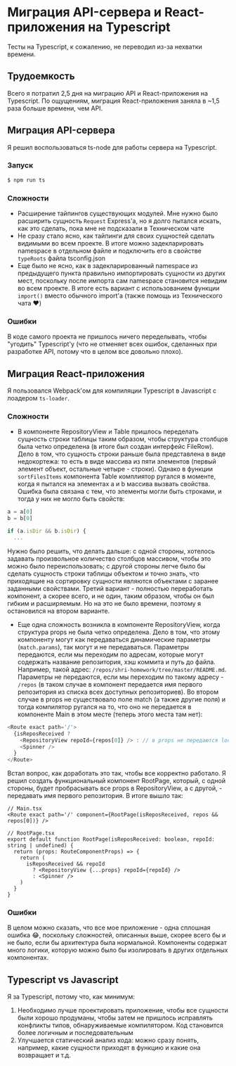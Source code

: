 # Миграция API-сервера и React-приложения на Typescript
Тесты на Typescript, к сожалению, не переводил из-за нехватки времени.

## Трудоемкость
Всего я потратил 2,5 дня на миграцию API и React-приложения на Typescript. По ощущениям, миграция React-приложения заняла в ~1,5 раза больше времени, чем API.

## Миграция API-сервера
Я решил воспользоваться ts-node для работы сервера на Typescript.

### Запуск

```sh
$ npm run ts
```

### Сложности
- Расширение тайпингов существующих модулей. Мне нужно было расширить сущность `Request` Express'а, но я долго пытался искать, как это сделать, пока мне не подсказали в Техническом чате
- Не сразу стало ясно, как тайпинги для своих сущностей сделать видимыми во всем проекте. В итоге можно задекларировать namespace в отдельном файле и подключить его в свойстве `typeRoots` файла tsconfig.json
- Еще было не ясно, как в задекларированный namespace из предыдущего пункта правильно импортировать сущности из других мест, поскольку после импорта сам namespace становится невидим во всем проекте. В итоге есть вариант с использованием функции `import()` вместо обычного import'а (также помощь из Технического чата ❤️)

### Ошибки
В коде самого проекта не пришлось ничего переделывать, чтобы "угодить" Typescript'у (что не отменяет всех ошибок, сделанных при разработке API, потому что в целом все довольно плохо).

## Миграция React-приложения
Я пользовался Webpack'ом для компиляции Typescript в Javascript с лоадером `ts-loader`.

### Сложности
- В компоненте RepositoryView и Table пришлось переделать сущность строки таблицы таким образом, чтобы структура столбцов была четко определена (в итоге был создан интерфейс FileRow). Дело в том, что сущность строки раньше была представлена в виде недокортежа: то есть в виде массива из пяти элементов (первый элемент объект, остальные четыре - строки). Однако в функции `sortFilesItems` компонента Table комплиятор ругался в моменте, когда я пытался на элементах a и b массива вызвать свойства. Ошибка была связана с тем, что элементы могли быть строками, и тогда у них не могло быть свойств:
```js
a = a[0]
b = b[0]

if (a.isDir && b.isDir) {
  ...
```
Нужно было решить, что делать дальше: с одной стороны, хотелось задавать произвольное количество столбцов массивом, чтобы это можно было переиспользовать; с другой стороны легче было бы сделать сущность строки таблицы объектом и точно знать, что приходящие на сортировку сущности являются объектами с заранее заданными свойствами. Третий вариант - полностью переработать компонент, а скорее всего, и не один, таким образом, чтобы он был гибким и расширяемым. Но на это не было времени, поэтому я остановился на втором варианте.
- Еще одна сложность возникла в компоненте RepositoryView, когда структура props не была четко определена. Дело в том, что этому компоненту могут как передаваться динамические параметры (`match.params`), так могут и не передаваться. Параметры передаются, если мы переходим по адресам, которые могут содержать название репозитория, хэш коммита и путь до файла. Например, такой адрес: `/repos/shri-homework/tree/master/README.md`. Параметры не передаются, если мы переходим по такому адресу - `/repos` (в таком случае в компонент передается имя первого репозитория из списка всех доступных репозиториев). Во втором случае в props не существовало поле match (а также другие поля) и тогда компилятор ругался на то, что оно не передается в компоненте Main в этом месте (теперь этого места там нет):
```js
<Route exact path='/'>
  {isReposReceived ?
    <RepositoryView repoId={repos[0]} /> : // в props не передаются location, match и т.д.
    <Spinner />
  }
</Route>
```
Встал вопрос, как доработать это так, чтобы все корректно работало. Я решил создать функциональный компонент RootPage, который, с одной стороны, будет пробрасывать все props в RepositoryView, а с другой, - передавать имя первого репозитория. В итоге вышло так:
```tsx
// Main.tsx
<Route exact path='/' component={RootPage(isReposReceived, repos && repos[0])} />

// RootPage.tsx
export default function RootPage(isReposReceived: boolean, repoId: string | undefined) {
  return (props: RouteComponentProps) => {
    return (
      isReposReceived && repoId
        ? <RepositoryView {...props} repoId={repoId} />
        : <Spinner />
    )
  }
}
```

### Ошибки
В целом можно сказать, что все мое приложение - одна сплошная ошибка 😂, поскольку сложностей, описанных выше, скорее всего бы и не было, если бы архитектура была нормальной. Компоненты содержат много логики, которую можно было бы изолировать в других отдельных компонентах.

## Typescript vs Javascript
Я за Typescript, потому что, как минимум:
1. Необходимо лучше проектировать приложение, чтобы все сущности были хорошо продуманы, чтобы затем не пришлось исправлять конфликты типов, обнаруживаемые компилятором. Код становится более логичным и последовательным
2. Улучшается статический анализ кода: можно сразу понять, например, какие сущности приходят в функцию и какие она возвращает и т.д.
